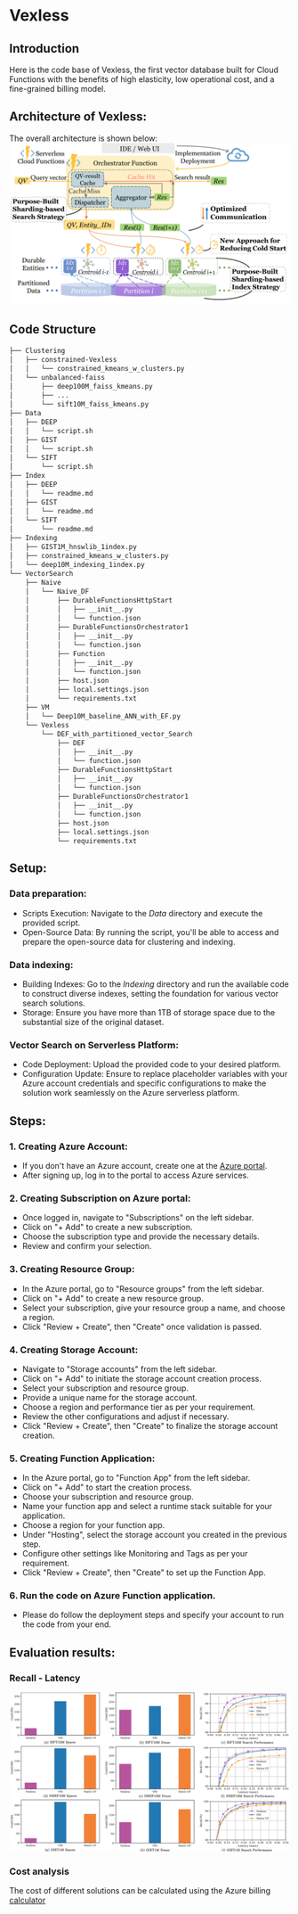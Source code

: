 # Vexless

## Introduction

Here is the code base of Vexless, the first vector database built for Cloud Functions with the benefits of high elasticity, low operational cost, and a fine-grained billing model.

## Architecture of Vexless:

The overall architecture is shown below:
![Architecture](Images/system_arch.jpg)

## Code Structure

```script
├── Clustering
│   ├── constrained-Vexless
│   │   └── constrained_kmeans_w_clusters.py
│   └── unbalanced-faiss
│       ├── deep100M_faiss_kmeans.py
│       ├── ...
│       └── sift10M_faiss_kmeans.py
├── Data
│   ├── DEEP
│   │   └── script.sh
│   ├── GIST
│   │   └── script.sh
│   └── SIFT
│       └── script.sh
├── Index
│   ├── DEEP
│   │   └── readme.md
│   ├── GIST
│   │   └── readme.md
│   └── SIFT
│       └── readme.md
├── Indexing
│   ├── GIST1M_hnswlib_1index.py
│   ├── constrained_kmeans_w_clusters.py
│   └── deep10M_indexing_1index.py
└── VectorSearch
    ├── Naive
    │   └── Naive_DF
    │       ├── DurableFunctionsHttpStart
    │       │   ├── __init__.py
    │       │   └── function.json
    │       ├── DurableFunctionsOrchestrator1
    │       │   ├── __init__.py
    │       │   └── function.json
    │       ├── Function
    │       │   ├── __init__.py
    │       │   └── function.json
    │       ├── host.json
    │       ├── local.settings.json
    │       └── requirements.txt
    ├── VM
    │   └── Deep10M_baseline_ANN_with_EF.py
    └── Vexless
        └── DEF_with_partitioned_vector_Search
            ├── DEF
            │   ├── __init__.py
            │   └── function.json
            ├── DurableFunctionsHttpStart
            │   ├── __init__.py
            │   └── function.json
            ├── DurableFunctionsOrchestrator1
            │   ├── __init__.py
            │   └── function.json
            ├── host.json
            ├── local.settings.json
            └── requirements.txt
```


## Setup:


### Data preparation:

- Scripts Execution: Navigate to the _Data_ directory and execute the provided script.
- Open-Source Data: By running the script, you'll be able to access and prepare the open-source data for clustering and indexing.

### Data indexing:

- Building Indexes: Go to the _Indexing_ directory and run the available code to construct diverse indexes, setting the foundation for various vector search solutions.
- Storage: Ensure you have more than 1TB of storage space due to the substantial size of the original dataset.

### Vector Search on Serverless Platform: 

- Code Deployment: Upload the provided code to your desired platform.
- Configuration Update: Ensure to replace placeholder variables with your Azure account credentials and specific configurations to make the solution work seamlessly on the Azure serverless platform.

## Steps:

### 1. Creating Azure Account:

- If you don't have an Azure account, create one at the [Azure portal](https://portal.azure.com/).
- After signing up, log in to the portal to access Azure services.

### 2. Creating Subscription on Azure portal:

- Once logged in, navigate to "Subscriptions" on the left sidebar.
- Click on "+ Add" to create a new subscription.
- Choose the subscription type and provide the necessary details.
- Review and confirm your selection.

### 3. Creating Resource Group:

- In the Azure portal, go to "Resource groups" from the left sidebar.
- Click on "+ Add" to create a new resource group.
- Select your subscription, give your resource group a name, and choose a region.
- Click "Review + Create", then "Create" once validation is passed.

### 4. Creating Storage Account:

- Navigate to "Storage accounts" from the left sidebar.
- Click on "+ Add" to initiate the storage account creation process.
- Select your subscription and resource group.
- Provide a unique name for the storage account.
- Choose a region and performance tier as per your requirement.
- Review the other configurations and adjust if necessary.
- Click "Review + Create", then "Create" to finalize the storage account creation.


### 5. Creating Function Application:

- In the Azure portal, go to "Function App" from the left sidebar.
- Click on "+ Add" to start the creation process.
- Choose your subscription and resource group.
- Name your function app and select a runtime stack suitable for your application.
- Choose a region for your function app.
- Under "Hosting", select the storage account you created in the previous step.
- Configure other settings like Monitoring and Tags as per your requirement.
- Click "Review + Create", then "Create" to set up the Function App.


### 6. Run the code on Azure Function application.
- Please do follow the deployment steps and specify your account to run the code from your end.


## Evaluation results:

### Recall - Latency
![Search performance and cost results](Images/overall_res.jpg)

### Cost analysis
The cost of different solutions can be calculated using the Azure billing [calculator](https://azure.microsoft.com/en-us/pricing/calculator/?service=functions)



